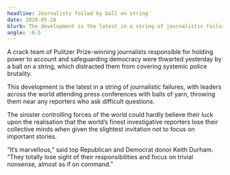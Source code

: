 ```yaml
---
headline: Journalists foiled by ball on string
date: 2020-05-28
blurb: The development is the latest in a string of journalistic failures, with leaders across the world attending press conferences with balls of yarn, throwing them near any reporters who ask difficult questions.
angle: -0.5
---
```


A crack team of Pulitzer Prize-winning journalists responsible for holding power to account and safeguarding democracy were thwarted yesterday by a ball on a string, which distracted them from covering systemic police brutality.

This development is the latest in a string of journalistic failures, with leaders across the world attending press conferences with balls of yarn, throwing them near any reporters who ask difficult questions.

The sinister controlling forces of the world could hardly believe their luck upon the realisation that the world’s finest investigative reporters lose their collective minds when given the slightest invitation not to focus on important stories.

“It’s marvellous,” said top Republican and Democrat donor Keith Durham. “They totally lose sight of their responsibilities and focus on trivial nonsense, almost as if on command.”
